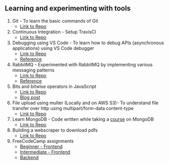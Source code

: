## Learning and experimenting with tools
  1. Git - To learn the basic commands of Git
      - [Link to Repo](https://github.com/dsinecos/learnBranching)
  2. Continuous Integration - Setup TravisCI
      - [Link to Repo](https://github.com/dsinecos/learnCI)
  3. Debugging using VS Code - To learn how to debug APIs (asynchronous applications) using VS Code debugger
      - [Link to Repo](https://github.com/dsinecos/learnAPIDebugging)
      - [Reference]()
  4. RabbitMQ - Experimented with RabbitMQ by implementing various messaging patterns
      - [Link to Repo](https://github.com/dsinecos/learnRabbitMQ)
      - [Reference](https://www.rabbitmq.com/getstarted.html)
  5. Bits and bitwise operators in JavaScript
      - [Link to Repo](https://github.com/dsinecos/learnBinaryOperations)
      - [Blog post](https://dsinecos.github.io/blog/Using-Bitmasks)
  6. File upload using multer (Locally and on AWS S3)- To understand file transfer over http using multipart/form-data content-type
      - [Link to Repo](https://github.com/dsinecos/fileUpload)
  7. Learn MongoDB - Code written while taking a [course](https://www.udemy.com/the-complete-developers-guide-to-mongodb/) on MongoDB
      - [Link to Repo](https://github.com/dsinecos/learnMongoDB)
  8. Building a webscraper to download pdfs
      - [Link to Repo](https://github.com/dsinecos/webScraper)
  9. FreeCodeCamp assignments
      - [Beginner - Frontend](https://github.com/dsinecos/fccFrontend)
      - [Intermediate - Frontend](https://github.com/dsinecos/fccIntermediateFrontend)
      - [Backend](https://github.com/dsinecos/fccbackend)
